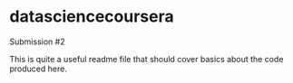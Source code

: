 # datasciencecoursera
Submission #2

This is quite a useful readme file that should cover basics about the code produced here.

